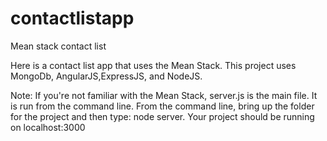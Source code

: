 # contactlistapp
Mean stack contact list

Here is a contact list app that uses the Mean Stack. This project uses MongoDb, AngularJS,ExpressJS, and NodeJS. 

Note: If you're not familiar with the Mean Stack, server.js is the main file. It is run from the command line. 
From the command line, bring up the folder for the project and then type: node server.
Your project should be running on localhost:3000
